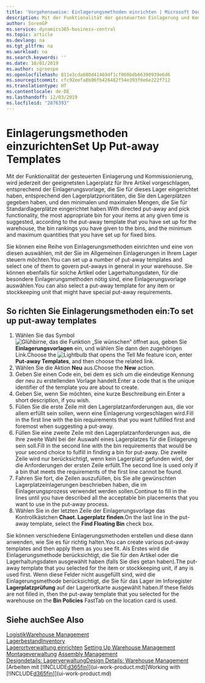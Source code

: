 ```yaml
---
title: 'Vorgehensweise: Einlagerungsmethoden einrichten | Microsoft Docs'
description: Mit der Funktionalität der gesteuerten Einlagerung und Kommissionierung, wird jederzeit der geeignetsten Lagerplatz für Ihre Artikel vorgeschlagen, entsprechend der Einlagerungsvorlage, die Sie für dieses Lager eingerichtet haben, entsprechend den Lagerplatzprioritäten, die Sie den Lagerplätzen gegeben haben, und den minimalen und maximalen Mengen, die Sie für Standardlagerplätze eingerichtet haben.
author: SorenGP
ms.service: dynamics365-business-central
ms.topic: article
ms.devlang: na
ms.tgt_pltfrm: na
ms.workload: na
ms.search.keywords: ''
ms.date: 10/01/2019
ms.author: sgroespe
ms.openlocfilehash: 811e3cda680d414694f1cf060bdb66390939e6d6
ms.sourcegitcommit: cfc92eefa8b06fb426482f54e393f0e6e222f712
ms.translationtype: HT
ms.contentlocale: de-DE
ms.lasthandoff: 12/03/2019
ms.locfileid: "2876393"
---
```

# <a name="set-up-put-away-templates"></a><span data-ttu-id="d4d15-103">Einlagerungsmethoden einzurichten</span><span class="sxs-lookup"><span data-stu-id="d4d15-103">Set Up Put-away Templates</span></span>
<span data-ttu-id="d4d15-104">Mit der Funktionalität der gesteuerten Einlagerung und Kommissionierung, wird jederzeit der geeignetsten Lagerplatz für Ihre Artikel vorgeschlagen, entsprechend der Einlagerungsvorlage, die Sie für dieses Lager eingerichtet haben, entsprechend den Lagerplatzprioritäten, die Sie den Lagerplätzen gegeben haben, und den minimalen und maximalen Mengen, die Sie für Standardlagerplätze eingerichtet haben.</span><span class="sxs-lookup"><span data-stu-id="d4d15-104">With directed put-away and pick functionality, the most appropriate bin for your items at any given time is suggested, according to the put-away template that you have set up for the warehouse, the bin rankings you have given to the bins, and the minimum and maximum quantities that you have set up for fixed bins.</span></span>  

<span data-ttu-id="d4d15-105">Sie können eine Reihe von Einlagerungsmethoden einrichten und eine von diesen auswählen, mit der Sie im Allgemeinen Einlagerungen in Ihrem Lager steuern möchten.</span><span class="sxs-lookup"><span data-stu-id="d4d15-105">You can set up a number of put-away templates and select one of them to govern put-aways in general in your warehouse.</span></span> <span data-ttu-id="d4d15-106">Sie können ebenfalls für solche Artikel oder Lagerhaltungsdaten, für die besondere Einlagerungsmethoden nötig sind, eine Einlagerungsvorlage auswählen.</span><span class="sxs-lookup"><span data-stu-id="d4d15-106">You can also select a put-away template for any item or stockkeeping unit that might have special put-away requirements.</span></span>  

## <a name="to-set-up-put-away-templates"></a><span data-ttu-id="d4d15-107">So richten Sie Einlagerungsmethoden ein:</span><span class="sxs-lookup"><span data-stu-id="d4d15-107">To set up put-away templates</span></span>  
1.  <span data-ttu-id="d4d15-108">Wählen Sie das Symbol ![Glühbirne, das die Funktion „Sie wünschen“ öffnet](media/ui-search/search_small.png "Was möchten Sie tun?") aus, geben Sie **Einlagerungsvorlagen** ein, und wählen Sie dann den zugehörigen Link.</span><span class="sxs-lookup"><span data-stu-id="d4d15-108">Choose the ![Lightbulb that opens the Tell Me feature](media/ui-search/search_small.png "Tell me what you want to do") icon, enter **Put-away Templates**, and then choose the related link.</span></span>  
2.  <span data-ttu-id="d4d15-109">Wählen Sie die Aktion **Neu** aus.</span><span class="sxs-lookup"><span data-stu-id="d4d15-109">Choose the **New** action.</span></span>  
3.  <span data-ttu-id="d4d15-110">Geben Sie einen Code ein, bei dem es sich um die eindeutige Kennung der neu zu erstellenden Vorlage handelt.</span><span class="sxs-lookup"><span data-stu-id="d4d15-110">Enter a code that is the unique identifier of the template you are about to create.</span></span>  
4.  <span data-ttu-id="d4d15-111">Geben Sie, wenn Sie möchten, eine kurze Beschreibung ein.</span><span class="sxs-lookup"><span data-stu-id="d4d15-111">Enter a short description, if you wish.</span></span>  
5.  <span data-ttu-id="d4d15-112">Füllen Sie die erste Zeile mit den Lagerplatzanforderungen aus, die vor allem erfüllt sein sollen, wenn eine Einlagerung vorgeschlagen wird.</span><span class="sxs-lookup"><span data-stu-id="d4d15-112">Fill in the first line with the bin requirements that you want fulfilled first and foremost when suggesting a put-away.</span></span>  
6.  <span data-ttu-id="d4d15-113">Füllen Sie eine zweite Zeile mit den Lagerplatzanforderungen aus, die Ihre zweite Wahl bei der Auswahl eines Lagerplatzes für die Einlagerung sein soll.</span><span class="sxs-lookup"><span data-stu-id="d4d15-113">Fill in the second line with the bin requirements that would be your second choice to fulfill in finding a bin for put-away.</span></span> <span data-ttu-id="d4d15-114">Die zweite Zeile wird nur berücksichtigt, wenn kein Lagerplatz gefunden wird, der die Anforderungen der ersten Zeile erfüllt.</span><span class="sxs-lookup"><span data-stu-id="d4d15-114">The second line is used only if a bin that meets the requirements of the first line cannot be found.</span></span>  
7.  <span data-ttu-id="d4d15-115">Fahren Sie fort, die Zeilen auszufüllen, bis Sie alle gewünschten Lagerplatzeinlagerungen beschrieben haben, die im Einlagerungsprozess verwendet werden sollen.</span><span class="sxs-lookup"><span data-stu-id="d4d15-115">Continue to fill in the lines until you have described all the acceptable bin placements that you want to use in the put-away process.</span></span>  
8.  <span data-ttu-id="d4d15-116">Wählen Sie in der letzten Zeile der Einlagerungsvorlage das Kontrollkästchen **Chaot. Lagerplatz finden**.</span><span class="sxs-lookup"><span data-stu-id="d4d15-116">On the last line in the put-away template, select the **Find Floating Bin** check box.</span></span>  

<span data-ttu-id="d4d15-117">Sie können verschiedene Einlagerungsmethoden erstellen und diese dann anwenden, wie Sie es für richtig halten.</span><span class="sxs-lookup"><span data-stu-id="d4d15-117">You can create various put-away templates and then apply them as you see fit.</span></span> <span data-ttu-id="d4d15-118">Als Erstes wird die Einlagerungsmethode berücksichtigt, die Sie für den Artikel oder die Lagerhaltungsdaten ausgewählt haben (falls Sie dies getan haben).</span><span class="sxs-lookup"><span data-stu-id="d4d15-118">The put-away template that you selected for the item or stockkeeping unit, if any is used first.</span></span> <span data-ttu-id="d4d15-119">Wenn diese Felder nicht ausgefüllt sind, wird die Einlagerungsmethode berücksichtigt, die Sie für das Lager im Inforegister **Lagerplatzprüfung** auf der Lagerortkarte ausgewählt haben.</span><span class="sxs-lookup"><span data-stu-id="d4d15-119">If these fields are not filled in, then the put-away template that you selected for the warehouse on the **Bin Policies** FastTab on the location card is used.</span></span>  

## <a name="see-also"></a><span data-ttu-id="d4d15-120">Siehe auch</span><span class="sxs-lookup"><span data-stu-id="d4d15-120">See Also</span></span>  
[<span data-ttu-id="d4d15-121">Logistik</span><span class="sxs-lookup"><span data-stu-id="d4d15-121">Warehouse Management</span></span>](warehouse-manage-warehouse.md)  
[<span data-ttu-id="d4d15-122">Lagerbestand</span><span class="sxs-lookup"><span data-stu-id="d4d15-122">Inventory</span></span>](inventory-manage-inventory.md)  
<span data-ttu-id="d4d15-123">[Lagerortverwaltung einrichten](warehouse-setup-warehouse.md)   </span><span class="sxs-lookup"><span data-stu-id="d4d15-123">[Setting Up Warehouse Management](warehouse-setup-warehouse.md)   </span></span>  
<span data-ttu-id="d4d15-124">[Montageverwaltung](assembly-assemble-items.md)  </span><span class="sxs-lookup"><span data-stu-id="d4d15-124">[Assembly Management](assembly-assemble-items.md)  </span></span>  
[<span data-ttu-id="d4d15-125">Designdetails: Lagerverwaltung</span><span class="sxs-lookup"><span data-stu-id="d4d15-125">Design Details: Warehouse Management</span></span>](design-details-warehouse-management.md)  
<span data-ttu-id="d4d15-126">[Arbeiten mit [!INCLUDE[d365fin](includes/d365fin_md.md)]](ui-work-product.md)</span><span class="sxs-lookup"><span data-stu-id="d4d15-126">[Working with [!INCLUDE[d365fin](includes/d365fin_md.md)]](ui-work-product.md)</span></span>
